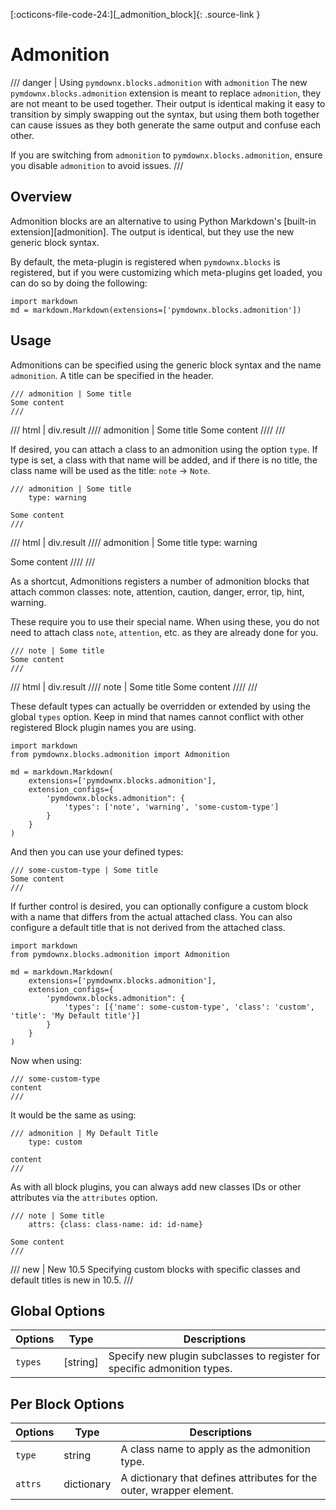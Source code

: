 [:octicons-file-code-24:][_admonition_block]{: .source-link }

# Admonition

/// danger | Using `pymdownx.blocks.admonition` with `admonition`
The new `pymdownx.blocks.admonition` extension is meant to replace `admonition`, they are not meant to be used together.
Their output is identical making it easy to transition by simply swapping out the syntax, but using them both together
can cause issues as they both generate the same output and confuse each other.

If you are switching from `admonition` to `pymdownx.blocks.admonition`, ensure you disable `admonition` to avoid issues.
///

## Overview

Admonition blocks are an alternative to using Python Markdown's [built-in extension][admonition]. The output is
identical, but they use the new generic block syntax.

By default, the meta-plugin is registered when `pymdownx.blocks` is registered, but if you were customizing which
meta-plugins get loaded, you can do so by doing the following:

```py3
import markdown
md = markdown.Markdown(extensions=['pymdownx.blocks.admonition'])
```

## Usage

Admonitions can be specified using the generic block syntax and the name `admonition`. A title can be specified in
the header.

```text title="Admonition"
/// admonition | Some title
Some content
///
```

/// html | div.result
//// admonition | Some title
Some content
////
///

If desired, you can attach a class to an admonition using the option `type`. If type is set, a class with that name will
be added, and if there is no title, the class name will be used as the title: `note` -> `Note`.

```text title="Admonition"
/// admonition | Some title
    type: warning

Some content
///
```

/// html | div.result
//// admonition | Some title
    type: warning

Some content
////
///


As a shortcut, Admonitions registers a number of admonition blocks that attach common classes: note, attention, caution,
danger, error, tip, hint, warning.

These require you to use their special name. When using these, you do not need to attach class `note`, `attention`, etc.
as they are already done for you.

```text title="Note"
/// note | Some title
Some content
///
```

/// html | div.result
//// note | Some title
Some content
////
///

These default types can actually be overridden or extended by using the global `types` option. Keep in mind that names
cannot conflict with other registered Block plugin names you are using.

```py3
import markdown
from pymdownx.blocks.admonition import Admonition

md = markdown.Markdown(
    extensions=['pymdownx.blocks.admonition'],
    extension_configs={
        'pymdownx.blocks.admonition": {
            'types': ['note', 'warning', 'some-custom-type']
        }
    }
)
```

And then you can use your defined types:

```
/// some-custom-type | Some title
Some content
///
```

If further control is desired, you can optionally configure a custom block with a name that differs from the actual
attached class. You can also configure a default title that is not derived from the attached class.

```py3
import markdown
from pymdownx.blocks.admonition import Admonition

md = markdown.Markdown(
    extensions=['pymdownx.blocks.admonition'],
    extension_configs={
        'pymdownx.blocks.admonition": {
            'types': [{'name': some-custom-type', 'class': 'custom', 'title': 'My Default title'}]
        }
    }
)
```

Now when using:

```
/// some-custom-type
content
///
```

It would be the same as using:

```
/// admonition | My Default Title
    type: custom

content
///
```

As with all block plugins, you can always add new classes IDs or other attributes via the `attributes` option.

```
/// note | Some title
    attrs: {class: class-name: id: id-name}

Some content
///
```

/// new | New 10.5
Specifying custom blocks with specific classes and default titles is new in 10.5.
///

## Global Options

Options | Type       | Descriptions
------- | ---------- | ------------
`types` | \[string\] | Specify new plugin subclasses to register for specific admonition types.

## Per Block Options

Options      | Type       | Descriptions
------------ | ---------- | ------------
`type`       | string     | A class name to apply as the admonition type.
`attrs`      | dictionary | A dictionary that defines attributes for the outer, wrapper element.
